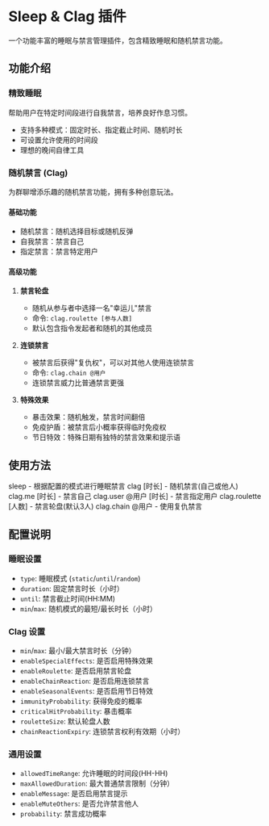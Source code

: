 # Sleep & Clag 插件

一个功能丰富的睡眠与禁言管理插件，包含精致睡眠和随机禁言功能。

## 功能介绍

### 精致睡眠

帮助用户在特定时间段进行自我禁言，培养良好作息习惯。

- 支持多种模式：固定时长、指定截止时间、随机时长
- 可设置允许使用的时间段
- 理想的晚间自律工具

### 随机禁言 (Clag)

为群聊增添乐趣的随机禁言功能，拥有多种创意玩法。

#### 基础功能

- 随机禁言：随机选择目标或随机反弹
- 自我禁言：禁言自己
- 指定禁言：禁言特定用户

#### 高级功能

1. **禁言轮盘**
   - 随机从参与者中选择一名"幸运儿"禁言
   - 命令: `clag.roulette [参与人数]`
   - 默认包含指令发起者和随机的其他成员

2. **连锁禁言**
   - 被禁言后获得"复仇权"，可以对其他人使用连锁禁言
   - 命令: `clag.chain @用户`
   - 连锁禁言威力比普通禁言更强

3. **特殊效果**
   - 暴击效果：随机触发，禁言时间翻倍
   - 免疫护盾：被禁言后小概率获得临时免疫权
   - 节日特效：特殊日期有独特的禁言效果和提示语

## 使用方法

sleep - 根据配置的模式进行睡眠禁言
clag [时长] - 随机禁言(自己或他人)
clag.me [时长] - 禁言自己
clag.user @用户 [时长] - 禁言指定用户
clag.roulette [人数] - 禁言轮盘(默认3人)
clag.chain @用户 - 使用复仇禁言

## 配置说明

### 睡眠设置

- `type`: 睡眠模式 (`static`/`until`/`random`)
- `duration`: 固定禁言时长（小时）
- `until`: 禁言截止时间(HH:MM)
- `min`/`max`: 随机模式的最短/最长时长（小时）

### Clag 设置

- `min`/`max`: 最小/最大禁言时长（分钟）
- `enableSpecialEffects`: 是否启用特殊效果
- `enableRoulette`: 是否启用禁言轮盘
- `enableChainReaction`: 是否启用连锁禁言
- `enableSeasonalEvents`: 是否启用节日特效
- `immunityProbability`: 获得免疫的概率
- `criticalHitProbability`: 暴击概率
- `rouletteSize`: 默认轮盘人数
- `chainReactionExpiry`: 连锁禁言权利有效期（小时）

### 通用设置

- `allowedTimeRange`: 允许睡眠的时间段(HH-HH)
- `maxAllowedDuration`: 最大普通禁言限制（分钟）
- `enableMessage`: 是否启用禁言提示
- `enableMuteOthers`: 是否允许禁言他人
- `probability`: 禁言成功概率
